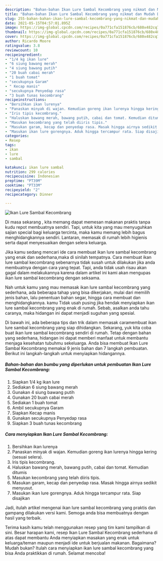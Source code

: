 ```yaml
---
description: "Bahan-bahan Ikan Lure Sambal Kecombrang yang nikmat dan Mudah Dibuat"
title: "Bahan-bahan Ikan Lure Sambal Kecombrang yang nikmat dan Mudah Dibuat"
slug: 255-bahan-bahan-ikan-lure-sambal-kecombrang-yang-nikmat-dan-mudah-dibuat
date: 2021-05-15T04:57:01.895Z
image: https://img-global.cpcdn.com/recipes/0a771cfa151876cb/680x482cq70/ikan-lure-sambal-kecombrang-foto-resep-utama.jpg
thumbnail: https://img-global.cpcdn.com/recipes/0a771cfa151876cb/680x482cq70/ikan-lure-sambal-kecombrang-foto-resep-utama.jpg
cover: https://img-global.cpcdn.com/recipes/0a771cfa151876cb/680x482cq70/ikan-lure-sambal-kecombrang-foto-resep-utama.jpg
author: Ricardo Moore
ratingvalue: 3.8
reviewcount: 10
recipeingredient:
- "1/4 kg ikan lure"
- "6 siung bawang merah"
- "4 siung bawang putih"
- "20 buah cabai merah"
- "1 buah tomat"
- "secukupnya Garam"
- " Kecap manis"
- "secukupnya Penyedap rasa"
- "3 buah tunas kecombrang"
recipeinstructions:
- "Bersihkan ikan lurenya"
- "Panaskan minyak di wajan. Kemudian goreng ikan lurenya hingga kering (sesuai selera)."
- "Iris tipis kecombrang."
- "Haluskan bawang merah, bawang putih, cabai dan tomat. Kemudian ditumis"
- "Masukan kecombrang yang telah diiris tipis."
- "Masukan garam, kecap dan penyedap rasa. Masak hingga airnya sedikit menyusut."
- "Masukan ikan lure gorengnya. Aduk hingga tercampur rata. Siap disajikan"
categories:
- Resep
tags:
- ikan
- lure
- sambal

katakunci: ikan lure sambal 
nutrition: 299 calories
recipecuisine: Indonesian
preptime: "PT39M"
cooktime: "PT33M"
recipeyield: "2"
recipecategory: Dinner

---
```



![Ikan Lure Sambal Kecombrang](https://img-global.cpcdn.com/recipes/0a771cfa151876cb/680x482cq70/ikan-lure-sambal-kecombrang-foto-resep-utama.jpg)

Di masa  sekarang , kita memang dapat memesan makanan praktis tanpa kudu repot membuatnya sendiri. Tapi, untuk kita yang mau menyuguhkan sajian special bagi keluarga tercinta, maka kamu memang lebih bagus menghidangkannya sendiri. Lantaran, memasak di rumah lebih higienis serta dapat menyesuaikan dengan selera keluarga.

Jika kamu sedang mencari ide cara membuat ikan lure sambal kecombrang yang enak dan sederhana,maka di sinilah tempatnya. Cara membuat ikan lure sambal kecombrang  sebenarnya tidak susah untuk dilakukan jika anda membuatnya dengan cara yang tepat. Tapi, anda tidak usah risau akan gagal dalam melakukannya 
karena dalam artikel ini kami akan mengupas ikan lure sambal kecombrang dengan seksama.  



Nah untuk kamu yang mau memasak ikan lure sambal kecombrang yang sederhana, ada beberapa tahap yang bisa dikerjakan, mulai dari memilih jenis bahan, lalu penentuan bahan segar, hingga cara membuat dan menghidangkannya. kamu Tidak usah pusing jika hendak menyiapkan ikan lure sambal kecombrang yang enak di rumah. Sebab, asalkan anda  tahu caranya, maka hidangan ini dapat menjadi suguhan yang spesial.

Di bawah ini, ada beberapa tips dan trik dalam memasak caramembuat ikan lure sambal kecombrang yang siap dihidangkan. Sekarang, yuk kita coba buat ikan lure sambal kecombrang sendiri di rumah. Tetap dengan bahan yang sederhana, hidangan ini dapat memberi manfaat untuk membantu menjaga kesehatan tubuhmu sekeluarga. Anda bisa membuat Ikan Lure Sambal Kecombrang memakai 9 jenis bahan dan 7 langkah pembuatan. Berikut ini langkah-langkah untuk menyiapkan hidangannya.

<!--inarticleads1-->

##### Bahan-bahan dan bumbu yang diperlukan untuk pembuatan Ikan Lure Sambal Kecombrang:

1. Siapkan 1/4 kg ikan lure
1. Sediakan 6 siung bawang merah
1. Gunakan 4 siung bawang putih
1. Gunakan 20 buah cabai merah
1. Sediakan 1 buah tomat
1. Ambil secukupnya Garam
1. Siapkan  Kecap manis
1. Gunakan secukupnya Penyedap rasa
1. Siapkan 3 buah tunas kecombrang




<!--inarticleads2-->

##### Cara menyiapkan Ikan Lure Sambal Kecombrang:

1. Bersihkan ikan lurenya
1. Panaskan minyak di wajan. Kemudian goreng ikan lurenya hingga kering (sesuai selera).
1. Iris tipis kecombrang.
1. Haluskan bawang merah, bawang putih, cabai dan tomat. Kemudian ditumis
1. Masukan kecombrang yang telah diiris tipis.
1. Masukan garam, kecap dan penyedap rasa. Masak hingga airnya sedikit menyusut.
1. Masukan ikan lure gorengnya. Aduk hingga tercampur rata. Siap disajikan




Jadi, itulah artikel mengenai  ikan lure sambal kecombrang  yang praktis dan gampang dilakukan versi kami. Semoga anda bisa membuatnya dengan hasil yang terbaik. 

Terima kasih kamu telah menggunakan resep yang tim kami tampilkan di sini. Besar harapan kami, resep  Ikan Lure Sambal Kecombrang sederhana di atas dapat membantu Anda menyiapkan masakan yang enak untuk keluarga/teman maupun menjadi ide untuk berjualan makanan. Bagaimana? Mudah bukan? Itulah cara menyiapkan ikan lure sambal kecombrang yang bisa Anda praktikkan di rumah. Selamat mencoba!

